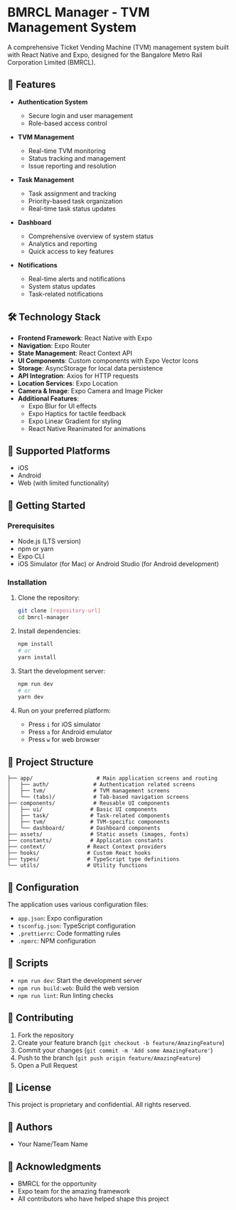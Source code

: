 # BMRCL Manager - TVM Management System

A comprehensive Ticket Vending Machine (TVM) management system built with React Native and Expo, designed for the Bangalore Metro Rail Corporation Limited (BMRCL).

## 🚀 Features

- **Authentication System**
  - Secure login and user management
  - Role-based access control

- **TVM Management**
  - Real-time TVM monitoring
  - Status tracking and management
  - Issue reporting and resolution

- **Task Management**
  - Task assignment and tracking
  - Priority-based task organization
  - Real-time task status updates

- **Dashboard**
  - Comprehensive overview of system status
  - Analytics and reporting
  - Quick access to key features

- **Notifications**
  - Real-time alerts and notifications
  - System status updates
  - Task-related notifications

## 🛠️ Technology Stack

- **Frontend Framework**: React Native with Expo
- **Navigation**: Expo Router
- **State Management**: React Context API
- **UI Components**: Custom components with Expo Vector Icons
- **Storage**: AsyncStorage for local data persistence
- **API Integration**: Axios for HTTP requests
- **Location Services**: Expo Location
- **Camera & Image**: Expo Camera and Image Picker
- **Additional Features**: 
  - Expo Blur for UI effects
  - Expo Haptics for tactile feedback
  - Expo Linear Gradient for styling
  - React Native Reanimated for animations

## 📱 Supported Platforms

- iOS
- Android
- Web (with limited functionality)

## 🚀 Getting Started

### Prerequisites

- Node.js (LTS version)
- npm or yarn
- Expo CLI
- iOS Simulator (for Mac) or Android Studio (for Android development)

### Installation

1. Clone the repository:
   ```bash
   git clone [repository-url]
   cd bmrcl-manager
   ```

2. Install dependencies:
   ```bash
   npm install
   # or
   yarn install
   ```

3. Start the development server:
   ```bash
   npm run dev
   # or
   yarn dev
   ```

4. Run on your preferred platform:
   - Press `i` for iOS simulator
   - Press `a` for Android emulator
   - Press `w` for web browser

## 📁 Project Structure

```
├── app/                    # Main application screens and routing
│   ├── auth/              # Authentication related screens
│   ├── tvm/               # TVM management screens
│   └── (tabs)/            # Tab-based navigation screens
├── components/            # Reusable UI components
│   ├── ui/               # Basic UI components
│   ├── task/             # Task-related components
│   ├── tvm/              # TVM-specific components
│   └── dashboard/        # Dashboard components
├── assets/               # Static assets (images, fonts)
├── constants/            # Application constants
├── context/             # React Context providers
├── hooks/               # Custom React hooks
├── types/               # TypeScript type definitions
└── utils/               # Utility functions
```

## 🔧 Configuration

The application uses various configuration files:
- `app.json`: Expo configuration
- `tsconfig.json`: TypeScript configuration
- `.prettierrc`: Code formatting rules
- `.npmrc`: NPM configuration

## 📝 Scripts

- `npm run dev`: Start the development server
- `npm run build:web`: Build the web version
- `npm run lint`: Run linting checks

## 🤝 Contributing

1. Fork the repository
2. Create your feature branch (`git checkout -b feature/AmazingFeature`)
3. Commit your changes (`git commit -m 'Add some AmazingFeature'`)
4. Push to the branch (`git push origin feature/AmazingFeature`)
5. Open a Pull Request

## 📄 License

This project is proprietary and confidential. All rights reserved.

## 👥 Authors

- Your Name/Team Name

## 🙏 Acknowledgments

- BMRCL for the opportunity
- Expo team for the amazing framework
- All contributors who have helped shape this project